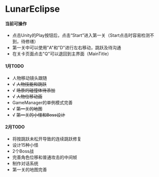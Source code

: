 # LunarEclipse
#### 当前可操作
- 点击Unity的Play按钮后，点击“Start”进入第一关（Start点击时容易检测不到，待修缮）
- 第一关中可以使用"A"和"D"进行左右移动，跳跃及待沟通
- 在关卡页面点击"Q"可以退回到主界面（MainTitle）
#### 1月TODO
- 人物移动镜头跟随
- √ ~~人物技能和跳跃~~
- √ ~~场景的碰撞体待添加~~
- √ ~~人物位移动画~~
- GameManager的单例模式完善
- √ ~~第一关的地图~~
- √ ~~第一关的小怪和Boss设计~~
#### 2月TODO
- 将按跳跃未松开导致的连续跳跃修复
- 设计15种小怪
- 2个Boss战
- 完善角色位移和普通攻击的中间帧
- 制作对话系统
- 第一关的地图完善
